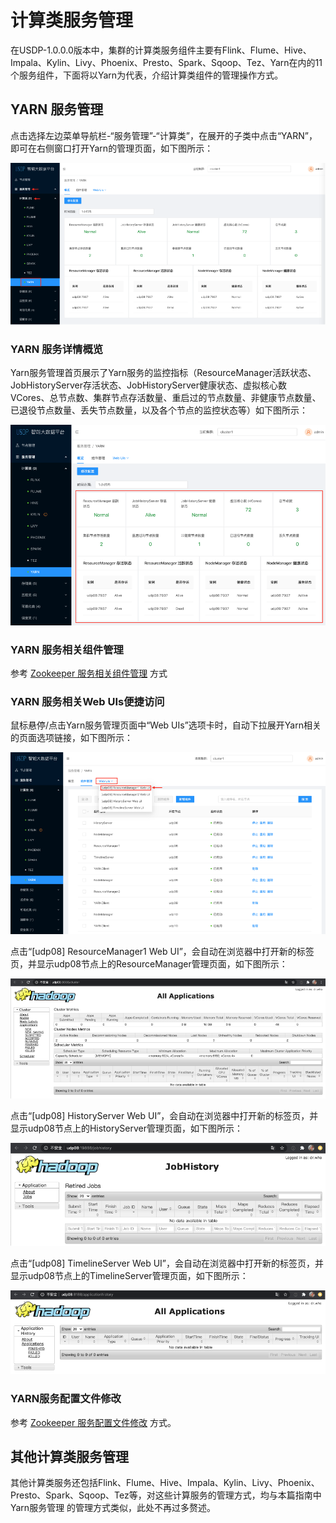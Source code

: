 

# 计算类服务管理

在USDP-1.0.0.0版本中，集群的计算类服务组件主要有Flink、Flume、Hive、Impala、Kylin、Livy、Phoenix、Presto、Spark、Sqoop、Tez、Yarn在内的11个服务组件，下面将以Yarn为代表，介绍计算类组件的管理操作方式。

## YARN 服务管理

点击选择左边菜单导航栏-“服务管理”-“计算类”，在展开的子类中点击“YARN”，即可在右侧窗口打开Yarn的管理页面，如下图所示：

![service_yarn](../../images/operate/service/compute_kind/service_yarn.png)

### YARN 服务详情概览

Yarn服务管理首页展示了Yarn服务的监控指标（ResourceManager活跃状态、JobHistoryServer存活状态、JobHistoryServer健康状态、虚拟核心数VCores、总节点数、集群节点存活数量、重启过的节点数量、非健康节点数量、已退役节点数量、丢失节点数量，以及各个节点的监控状态等）如下图所示：

![service_yarn_details](../../images/operate/service/compute_kind/service_yarn_details.png)

### YARN 服务相关组件管理

参考 [Zookeeper 服务相关组件管理](/USDP/operate/service/storage_kind?id=Zookeeper服务相关组件管理) 方式

### YARN 服务相关Web UIs便捷访问

鼠标悬停/点击Yarn服务管理页面中“Web UIs”选项卡时，自动下拉展开Yarn相关的页面选项链接，如下图所示：

![service_yarn_uis](../../images/operate/service/compute_kind/service_yarn_uis.png)

点击“[udp08] ResourceManager1 Web UI”，会自动在浏览器中打开新的标签页，并显示udp08节点上的ResourceManager管理页面，如下图所示：

![service_yarn_ui_rm](../../images/operate/service/compute_kind/service_yarn_ui_rm.png)

点击“[udp08] HistoryServer Web UI”，会自动在浏览器中打开新的标签页，并显示udp08节点上的HistoryServer管理页面，如下图所示：

![service_yarn_ui_hs](../../images/operate/service/compute_kind/service_yarn_ui_hs.png)

点击“[udp08] TimelineServer Web UI”，会自动在浏览器中打开新的标签页，并显示udp08节点上的TimelineServer管理页面，如下图所示：

![service_yarn_ui_ts](../../images/operate/service/compute_kind/service_yarn_ui_ts.png)

### YARN服务配置文件修改

参考 [Zookeeper 服务配置文件修改](/USDP/operate/service/storage_kind?id=Zookeeper服务配置文件修改) 方式。

## 其他计算类服务管理

其他计算类服务还包括Flink、Flume、Hive、Impala、Kylin、Livy、Phoenix、Presto、Spark、Sqoop、Tez等，对这些计算服务的管理方式，均与本篇指南中 Yarn服务管理 的管理方式类似，此处不再过多赘述。

